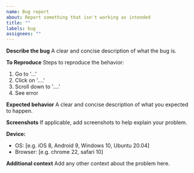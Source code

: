 ```yaml
---
name: Bug report
about: Report something that isn't working as intended
title: ""
labels: bug
assignees: ""
---
```


**Describe the bug**
A clear and concise description of what the bug is.

**To Reproduce**
Steps to reproduce the behavior:

1. Go to '...'
2. Click on '....'
3. Scroll down to '....'
4. See error

**Expected behavior**
A clear and concise description of what you expected to happen.

**Screenshots**
If applicable, add screenshots to help explain your problem.

**Device:**
- OS: [e.g. iOS 8, Android 9, Windows 10, Ubuntu 20.04]
- Browser: [e.g. chrome 22, safari 10]

**Additional context**
Add any other context about the problem here.
